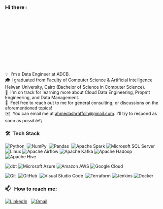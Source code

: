 ### Hi there <a href="https://www.gautamkrishnar.com/"><img src="https://media.giphy.com/media/hvRJCLFzcasrR4ia7z/giphy.gif" width="5%"></a>

💡 &nbsp;I'm a Data Engineer at ADCB. \
🎓&nbsp;I graduated from Faculty of Computer Science & Artificial Intelligence Helwan University, Cairo (Bachelor of Science in Computer Science).\
🌱 &nbsp;I'm on track for learning more about Cloud Data Engineering, Propmt Engineering, and Data Management.\
💬 &nbsp;Feel free to reach out to me for general consulting, or discussions on the aforementioned topics!\
✉️ &nbsp;You can email me at ahmedashraffcih@gmail.com. I'll try to respond as soon as possible!\

### 🛠 &nbsp;Tech Stack

![Python](https://img.shields.io/badge/-Python-05122A?style=flat&logo=python)&nbsp;
![NumPy](https://img.shields.io/badge/numpy%20-%23013243.svg?&style=flat&logo=numpy&logoColor=white)&nbsp;
![Pandas](https://img.shields.io/badge/pandas%20-%23150458.svg?&style=flat&logo=pandas&logoColor=white)&nbsp;
![Apache Spark](https://img.shields.io/static/v1?style=flat&message=Apache+Spark&color=E25A1C&logo=Apache+Spark&logoColor=FFFFFF&label=)
![Microsoft SQL Server](https://img.shields.io/static/v1?style=flat&message=Microsoft+SQL+Server&color=CC2927&logo=Microsoft+SQL+Server&logoColor=FFFFFF&label=)
![Linux](https://img.shields.io/static/v1?style=flat&message=Linux&color=222222&logo=Linux&logoColor=FCC624&label=)
![Apache Airflow](https://img.shields.io/static/v1?style=flat&message=Apache+Airflow&color=017CEE&logo=Apache+Airflow&logoColor=FFFFFF&label=)
![Apache Kafka](https://img.shields.io/static/v1?style=flat&message=Apache+Kafka&color=231F20&logo=Apache+Kafka&logoColor=FFFFFF&label=)
![Apache Hadoop](https://img.shields.io/static/v1?style=flat&message=Apache+Hadoop&color=222222&logo=Apache+Hadoop&logoColor=66CCFF&label=)
![Apache Hive](https://img.shields.io/static/v1?style=flat&message=Apache+Hive&color=222222&logo=Apache+Hive&logoColor=FDEE21&label=)

![dbt](https://img.shields.io/static/v1?style=flat&message=dbt&color=FF694B&logo=dbt&logoColor=FFFFFF&label=)
![Microsoft Azure](https://img.shields.io/static/v1?style=flat&message=Microsoft+Azure&color=0078D4&logo=Microsoft+Azure&logoColor=FFFFFF&label=)
![Amazon AWS](https://img.shields.io/static/v1?style=flat&message=Amazon+AWS&color=232F3E&logo=Amazon+AWS&logoColor=FFFFFF&label=)
![Google Cloud](https://img.shields.io/static/v1?style=flat&message=Google+Cloud&color=4285F4&logo=Google+Cloud&logoColor=FFFFFF&label=)


![Git](https://img.shields.io/badge/-Git-05122A?style=flat&logo=git)&nbsp;
![GitHub](https://img.shields.io/badge/-GitHub-05122A?style=flat&logo=github)&nbsp;
![Visual Studio Code](https://img.shields.io/badge/-Visual%20Studio%20Code-05122A?style=flat&logo=visual-studio-code&logoColor=007ACC)&nbsp;
![Terraform](https://img.shields.io/static/v1?style=flat&message=Terraform&color=844FBA&logo=Terraform&logoColor=FFFFFF&label=)
![Jenkins](https://img.shields.io/static/v1?style=flat&message=Jenkins&color=D24939&logo=Jenkins&logoColor=FFFFFF&label=)
![Docker](https://img.shields.io/static/v1?style=flat&message=Docker&color=2496ED&logo=Docker&logoColor=FFFFFF&label=)

### 📫 &nbsp; How to reach me:


<a href="https://www.linkedin.com/in/ahmedashraffcih/"><img alt="LinkedIn" src="https://img.shields.io/badge/linkedin%20-%230077B5.svg?&style=flat&logo=linkedin&logoColor=white"/></a> &nbsp;
<a href="mailto:ahmedashraffcih@gmail.com"><img alt="Gmail" src="https://img.shields.io/badge/Gmail-D14836?style=flat&logo=gmail&logoColor=white" /></a> &nbsp;
